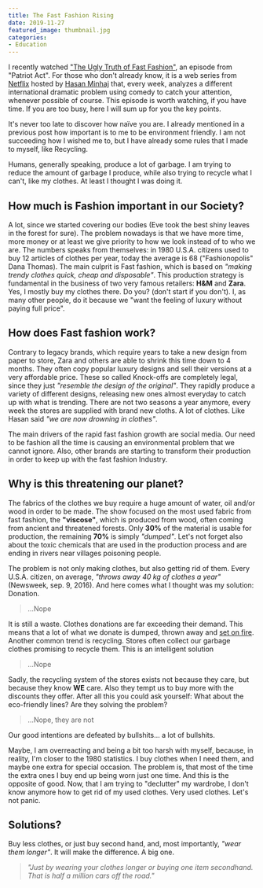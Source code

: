 ```yaml
---
title: The Fast Fashion Rising
date: 2019-11-27
featured_image: thumbnail.jpg
categories:
- Education
---
```

I recently watched ["The Ugly Truth of Fast Fashion"](https://www.youtube.com/watch?v=xGF3ObOBbac), an episode from "Patriot Act". For those who don't already know, it is a web series from [Netflix](https://www.netflix.com/title/80239931) hosted by [Hasan Minhaj](https://www.imdb.com/name/nm3653778/) that, every week, analyzes a different international dramatic problem using comedy to catch your attention, whenever possible of course. This episode is worth watching, if you have time. If you are too busy, here I will sum up for you the key points.

It's never too late to discover how naïve you are. I already mentioned in a previous post how important is to me to be environment friendly. I am not succeeding how I wished me to, but I have already some rules that I made to myself, like Recycling.

Humans, generally speaking, produce a lot of garbage. I am trying to reduce the amount of garbage I produce, while also trying to recycle what I can't, like my clothes. At least I thought I was doing it.

## How much is Fashion important in our Society?

A lot, since we started covering our bodies (Eve took the best shiny leaves in the forest for sure). The problem nowadays is that we have more time, more money or at least we give priority to how we look instead of to who we are. The numbers speaks from themselves: in 1980 U.S.A. citizens used to buy 12 articles of clothes per year, today the average is 68 ("Fashionopolis" Dana Thomas). The main culprit is Fast fashion, which is based on _"making trendy clothes quick, cheap and disposable"_. This production strategy is fundamental in the business of two very famous retailers: __H&M__ and __Zara__. Yes, I mostly buy my clothes there. Do you? (don't start if you don't). I, as many other people, do it because we "want the feeling of luxury without paying full price".

## How does Fast fashion work?

Contrary to legacy brands, which require years to take a new design from paper to store, Zara and others are able to shrink this time down to 4 months. They often copy popular luxury designs and sell their versions at a very affordable price. These so called Knock-offs are completely legal, since they just _"resemble the design of the original"_. They rapidly produce a variety of different designs, releasing new ones almost everyday to catch up with what is trending. There are not two seasons a year anymore, every week the stores are supplied with brand new cloths. A lot of clothes. Like Hasan said _"we are now drowning in clothes"_.

The main drivers of the rapid fast fashion growth are social media. Our need to be fashion all the time is causing an environmental problem that we cannot ignore. Also, other brands are starting to transform their production in order to keep up with the fast fashion Industry.

## Why is this threatening our planet?

The fabrics of the clothes we buy require a huge amount of water, oil and/or wood in order to be made. The show focused on the most used fabric from fast fashion, the __"viscose"__, which is produced from wood, often coming from ancient and threatened forests. Only __30%__ of the material is usable for production, the remaining __70%__ is simply _"dumped"_. Let's not forget also about the toxic chemicals that are used in the production process and are ending in rivers near villages poisoning people.

The problem is not only making clothes, but also getting rid of them. Every U.S.A. citizen, on average, _"throws away 40 kg of clothes a year"_ (Newsweek, sep. 9, 2016).
And here comes what I thought was my solution: Donation.

> ...Nope

It is still a waste. Clothes donations are far exceeding their demand. This means that a lot of what we donate is dumped, thrown away and [set on fire](https://www.youtube.com/watch?v=2eu4d8sQ4dk&t=39).
Another common trend is recycling. Stores often collect our garbage clothes promising to recycle them. This is an intelligent solution

> ...Nope

Sadly, the recycling system of the stores exists not because they care, but because they know __WE__ care. Also they tempt us to buy more with the discounts they offer.
After all this you could ask yourself:
What about the eco-friendly lines? Are they solving the problem?

> ...Nope, they are not

Our good intentions are defeated by bullshits... a lot of bullshits.

Maybe, I am overreacting and being a bit too harsh with myself, because, in reality, I'm closer to the 1980 statistics. I buy clothes when I need them, and maybe one extra for special occasion. The problem is, that most of the time the extra ones I buy end up being worn just one time. And this is the opposite of good. Now, that I am trying to "declutter" my wardrobe, I don't know anymore how to get rid of my used clothes. Very used clothes. Let's not panic.

## Solutions?

Buy less clothes, or just buy second hand, and, most importantly, _"wear them longer"_. It will make the difference. A big one.

>_"Just by wearing your clothes longer or buying one item secondhand. That is half a million cars off the road."_
